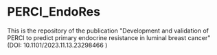 # PERCI_EndoRes
This is the repository of the publication "Development and validation of PERCI to predict primary endocrine resistance in luminal breast cancer" (DOI: 10.1101/2023.11.13.23298466 )
